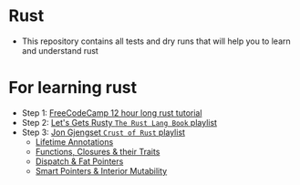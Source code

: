 # Rust
- This repository contains all tests and dry runs that will help you to learn and understand rust

# For learning rust
- Step 1: [FreeCodeCamp 12 hour long rust tutorial](https://www.youtube.com/watch?v=BpPEoZW5IiY)
- Step 2: [Let's Gets Rusty `The Rust Lang Book` playlist](https://www.youtube.com/playlist?list=PLai5B987bZ9CoVR-QEIN9foz4QCJ0H2Y8)
- Step 3: [Jon Gjengset `Crust of Rust` playlist](https://www.youtube.com/playlist?list=PLqbS7AVVErFiWDOAVrPt7aYmnuuOLYvOa)
  - [Lifetime Annotations](https://www.youtube.com/watch?v=rAl-9HwD858&list=PLqbS7AVVErFiWDOAVrPt7aYmnuuOLYvOa&index=2)
  - [Functions, Closures & their Traits](https://www.youtube.com/watch?v=dHkzSZnYXmk&list=PLqbS7AVVErFiWDOAVrPt7aYmnuuOLYvOa&index=13)
  - [Dispatch & Fat Pointers](https://www.youtube.com/watch?v=xcygqF5LVmM&list=PLqbS7AVVErFiWDOAVrPt7aYmnuuOLYvOa&index=14)
  - [Smart Pointers & Interior Mutability](https://www.youtube.com/watch?v=8O0Nt9qY_vo&list=PLqbS7AVVErFiWDOAVrPt7aYmnuuOLYvOa)
